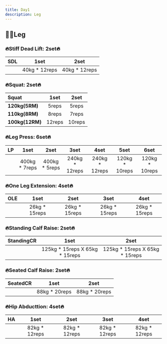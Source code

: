 ```yaml
---
title: Day1
description: Leg
---
```

## 🏋️‍♀️Leg
### 🔥Stiff Dead Lift: 2set🔥
|**SDL**|**1set**|**2set**|
|:-|:-:|:-:|
||40kg * 12reps|40kg * 12reps|

### 🔥Squat: 2set🔥
|**Squat**|**1set**|**2set**|
|:-|:-:|:-:|
|**120kg(5RM)**|5reps|5reps|
|**110kg(8RM)**|8reps|7reps|
|**100kg(12RM)**|12reps|10reps|

### 🔥Leg Press: 6set🔥
|**LP**|**1set**|**2set**|**3set**|**4set**|**5set**|**6set**|
|:-|:-:|:-:|:-:|:-:|:-:|:-:|
||400kg * 7reps|400kg * 5reps|240kg * 12reps|240kg * 12reps|120kg * 10reps|120kg * 10reps|

### 🔥One Leg Extension: 4set🔥
|**OLE**|**1set**|**2set**|**3set**|**4set**|
|:-|:-:|:-:|:-:|:-:|
||26kg * 15reps|26kg * 15reps|26kg * 15reps|26kg * 15reps|

### 🔥Standing Calf Raise: 2set🔥
|**StandingCR**|**1set**|**2set**|
|:-|:-:|:-:|
||125kg * 15reps X 65kg * 15reps|125kg * 15reps X 65kg * 15reps|

### 🔥Seated Calf Raise: 2set🔥
 |**SeatedCR**|**1set**|**2set**|
|:-|:-:|:-:|
||88kg * 20reps|88kg * 20reps|

### 🔥Hip Abducttion: 4set🔥
|**HA**|**1set**|**2set**|**3set**|**4set**|
|:-|:-:|:-:|:-:|:-:|
||82kg * 12reps|82kg * 12reps|82kg * 12reps|82kg * 12reps|